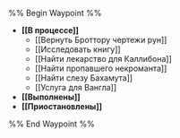%% Begin Waypoint %%
- **[[В процессе]]**
	- [[Вернуть Броттору чертежи рун]]
	- [[Исследовать книгу]]
	- [[Найти лекарство для Каллибона]]
	- [[Найти пропавшего некроманта]]
	- [[Найти слезу Бахамута]]
	- [[Услуга для Вангла]]
- **[[Выполнены]]**
- **[[Приостановлены]]**

%% End Waypoint %%

